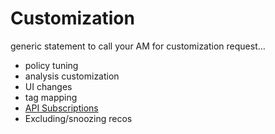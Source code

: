 # Customization

generic statement to call your AM for customization request…&#x20;

* policy tuning
* analysis customization
* UI changes
* tag mapping
* [API Subscriptions](../api-and-automation/)
* Excluding/snoozing recos

